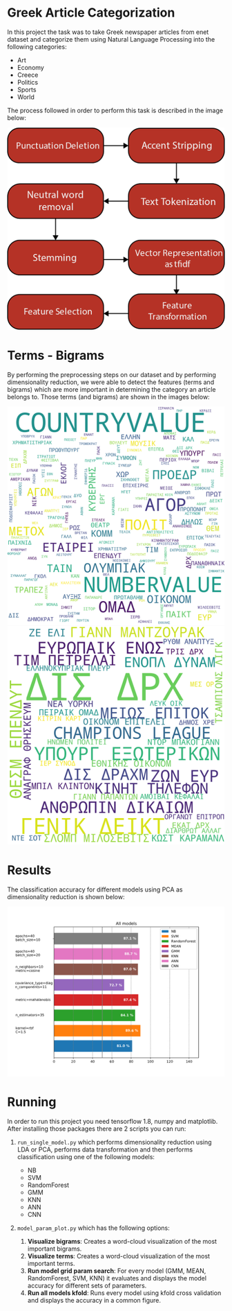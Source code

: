 
# Greek Article Categorization
In this project the task was to take Greek newspaper articles from enet 
dataset and categorize them using Natural Language Processing
into the following categories:
- Art
- Economy
- Creece
- Politics
- Sports
- World

The process followed in order to perform this task
is described in the image below:

![Preprocessing Steps](./presentation/images/process.png?raw=true "Preprocessing Steps")

# Terms - Bigrams
By performing the preprocessing steps on our dataset
and by performing dimensionality reduction,
we were able to detect the features (terms and bigrams)
which are more important in determining the category
an article belongs to.
Those terms (and bigrams) are shown in the images below:

![Terms](./presentation/images/terms1.png?raw=true "Terms")
![Bigrams](./presentation/images/bigrams.png?raw=true "Bigrams")

# Results
The classification accuracy for different models using PCA
as dimensionality reduction is shown below:

![Results](./presentation/images/results.png?raw=true "Results")

# Running
In order to run this project you need tensorflow 1.8, numpy and matplotlib.
After installing those packages there are 2 scripts you can run:
1. `run_single_model.py` which performs dimensionality reduction using LDA or PCA, performs data transformation and then performs classification using one of the following models:
   	- NB
	- SVM
	- RandomForest
	- GMM
	- KNN
	- ANN
	- CNN

2. `model_param_plot.py` which has the following options:
   1. **Visualize bigrams**: Creates a word-cloud visualization of the most important bigrams.
   2. **Visualize terms**: Creates a word-cloud visualization of the most important terms.
   3. **Run model grid param search**: For every model (GMM, MEAN, RandomForest, SVM, KNN) it evaluates and displays the model accuracy for different sets of parameters.
   4. **Run all models kfold**: Runs every model using kfold cross validation and displays the accuracy in a common figure.

